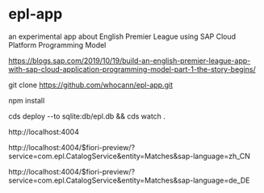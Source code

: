 # epl-app
an experimental app about English Premier League using SAP Cloud Platform Programming Model

https://blogs.sap.com/2019/10/19/build-an-english-premier-league-app-with-sap-cloud-application-programming-model-part-1-the-story-begins/

git clone https://github.com/whocann/epl-app.git

npm install

cds deploy --to sqlite:db/epl.db && cds watch .

http://localhost:4004


http://localhost:4004/$fiori-preview/?service=com.epl.CatalogService&entity=Matches&sap-language=zh_CN

http://localhost:4004/$fiori-preview/?service=com.epl.CatalogService&entity=Matches&sap-language=de_DE